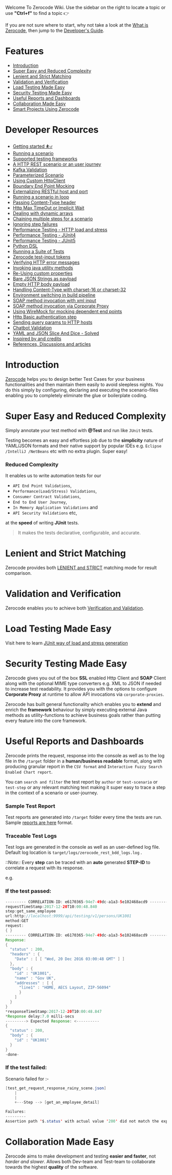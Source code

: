 Welcome To Zerocode Wiki. Use the sidebar on the right to locate a topic or use **"Ctrl+f"** to find a topic 👉

If you are not sure where to start, why not take a look at the [What is Zerocode](https://github.com/authorjapps/zerocode/wiki/What-is-Zerocode-testing), then jump to the [Developer's Guide]().

Features
===
   * [Introduction](#introduction)
   * [Super Easy and Reduced Complexity](#super-easy-and-reduced-complexity)
   * [Lenient and Strict Matching](#lenient-and-strict-matching)
   * [Validation and Verification](#validation-and-verification)
   * [Load Testing Made Easy](#load-testing-made-easy)
   * [Security Testing Made Easy](#security-testing-made-easy)
   * [Useful Reports and Dashboards](#useful-reports-and-dashboards)
   * [Collaboration Made Easy](#collaboration-made-easy)
   * [Smart Projects Using Zerocode](#smart-projects-using-zerocode)

Developer Resources
===
* [Getting started ⛹‍♂](#getting-started-)
* [Running a scenario](#running-a-single-scenario-test)
* [Supported testing frameworks](#supported-testing-frameworks)
* [A HTTP REST scenario or an user journey](#single-scenario-with-single-step)
* [Kafka Validation](#kafka-testing)
* [Parameterized Scenario](#paramterized-scenario)
* [Using Custom HttpClient](#overriding-with-custom-httpclient-with-project-demand)
* [Boundary End Point Mocking](#place-holders-for-end-point-mocking)
* [Externalizing RESTful host and port](#externalizing-restful-host-and-port-into-properties-files)
* [Running a scenario in loop](#running-with-scenario-loop)
* [Passing Content-Type header](#passing-content-type-applicationx-www-form-urlencoded-header)
* [Http Max TimeOut or Implicit Wait](#http-max-timeout-or-implicit-wait)
* [Dealing with dynamic arrays](#step-dealing-with-arrays)
* [Chaining multiple steps for a scenario](#chaining-multiple-steps-for-a-scenario)
* [Ignoring step failures](#enabling-ignorestepfailures-for-executing-all-steps-in-a-scenario)
* [Performance Testing - HTTP load and stress](#)
* [Performance Testing - JUnit4](#)
* [Performance Testing - JUnit5](#)
* [Python DSL](#python)
* [Running a Suite of Tests](#running-a-suite-of-tests)
* [Zerocode test-input tokens](#generating-random-strings-random-numbers-and-static-strings)
* [Verifying HTTP error messages](#asserting-general-and-exception-messages)
* [Invoking java utility methods](#calling-java-methodsapis-for-doing-specific-tasks)
* [Re-Using custom properties](#using-any-properties-file-key-value-in-the-steps)
* [Bare JSON Strings as payload](#bare-json-string-still-a-valid-json)
* [Empty HTTP body payload](#bare-json-string-still-a-valid-json)
* [Handling Content-Type with charset-16 or charset-32](#handling-content-type-with-charset-16-or-charset-32)
* [Environment switching in build pipeline](#)
* [SOAP method invocation with xml input](#soap-method-invocation-example-with-xml-input)
* [SOAP method invocation via Corporate Proxy](#soap-method-invocation-where-corporate-proxy-enabled)
* [Using WireMock for mocking dependent end points](#using-wiremock-for-mocking-dependent-end-points)
* [Http Basic authentication step](#http-basic-authentication-step-using-zerocode)
* [Sending query params to HTTP hosts](#sending-query-params-in-url-or-separately)
* [Chatbot Validation](#chatbot-validation)
* [YAML and JSON Slice And Dice - Solved](#json-slice-and-dice---solved)
* [Inspired by and credits]()
* [References, Discussions and articles](#references-dicussions-and-articles)

Introduction
===
[Zerocode](https://github.com/authorjapps/zerocode/blob/master/README.md) helps you to design better Test Cases for your business functionalities and then maintain them easily to avoid sleepless nights. You do this simply by configuring, declaring and executing the scenario-files enabling you to completely eliminate the glue or boilerplate coding.

Super Easy and Reduced Complexity
===
Simply annotate your test method with **@Test** and run like `JUnit` tests. 

Testing becomes an easy and effortless job due to the **simplicity** nature of YAML/JSON formats and their native support by popular IDEs e.g. `Eclipse /IntelliJ /NetBeans` etc with no extra plugin. Super easy!

### Reduced Complexity
It enables us to write automation tests for our 
+ `API End Point Validations`, 
+ `Performance(Load/Stress) Validations`, 
+ `Consumer Contract Validations`, 
+ `End to End User Journey`, 
+ `In Memory Application Validations`  and 
+ `API Security Validations` etc, 

at the **speed** of writing **JUnit** tests.

> It makes the tests declarative, configurable, and accurate.

Lenient and Strict Matching
===
Zerocode provides both [LENIENT and STRICT](https://github.com/authorjapps/zerocode/wiki/Strict-Mode-Payload-Comparison) matching mode for result comparison.


Validation and Verification
===
Zerocode enables you to achieve both [Verification and Validation](https://en.wikipedia.org/wiki/Verification_and_validation).


Load Testing Made Easy
===
Visit here to learn [JUnit way of load and stress generation](https://github.com/authorjapps/zerocode/wiki/Load-or-Performance-Testing-(IDE-based))

Security Testing Made Easy
===
Zerocode gives you out of the box **SSL** enabled Http Client and **SOAP** Client along with the optional MIME type converters e.g. XML to JSON if needed to increase test readability. It provides you with the options to configure **Corporate Proxy** at runtime to allow API invocations via `corporate-proxies`.

Zerocode has built general functionality which enables you to **extend** and enrich the **framework** behaviour by simply executing external Java methods as utility-functions to achieve business goals rather than putting every feature into the core framework. 


Useful Reports and Dashboards
===
Zerocode prints the request, response into the console as well as to the log file in the `/target` folder in a **human/business readable** format, along with producing granular report in the `CSV format` and `Interactive Fuzzy Search Enabled Chart report`. 

You can `search and filter` the test report by `author` or `test-scenario` or `test-step` or any relevant matching text making it super easy to trace a step in the context of a scenario or user-journey.

### Sample Test Report

Test reports are generated into  `/target`  folder every time the tests are run. Sample [reports are here](https://github.com/authorjapps/zerocode/blob/master/README.md#6) format. 

### Traceable Test Logs

Test logs are generated in the console as well as an user-defined log file. Default log location is  `target/logs/zerocode_rest_bdd_logs.log` . 

_::Note::_
Every **step** can be traced with an **auto** generated **STEP-ID** to correlate a request with its response.

e.g.
### If the test passed: 
```java
--------- CORRELATION-ID: e6170365-94e7-49dc-a1a3-5e102468acd9 ---------
requestTimeStamp:2017-12-20T10:00:48.840
step:get_same_employee
url:http://localhost:9999/api/testing/v1/persons/UK1001
method:GET
request:
{ } 
--------- CORRELATION-ID: e6170365-94e7-49dc-a1a3-5e102468acd9 ---------
Response:
{
  "status" : 200,
  "headers" : {
    "Date" : [ [ "Wed, 20 Dec 2016 03:00:48 GMT" ] ]
  },
  "body" : {
    "id" : "UK1001",
    "name" : "Gov UK",
    "addresses" : [ {
      "line1" : "HOME, AECS Layout, ZIP-56094"
      }
    ]
  }
}
*responseTimeStamp:2017-12-20T10:00:48.847 
*Response delay:7.0 milli-secs 
---------> Expected Response: <----------
{
  "status" : 200,
  "body" : {
    "id" : "UK1001"
  }
} 
-done-
```

### If the test failed: 

Scenario failed for :- 

```java
[test_get_request_response_rainy_scene.json] 
	|
	|
	+---Step --> [get_an_employee_detail] 

Failures:
--------- 
Assertion path '$.status' with actual value '200' did not match the expected value '400'
```

Collaboration Made Easy
===
Zerocode aims to make development and testing **easier and faster**, not _harder and slower_. Allows both Dev-team and Test-team to collaborate towards the highest **quality** of the software. 
